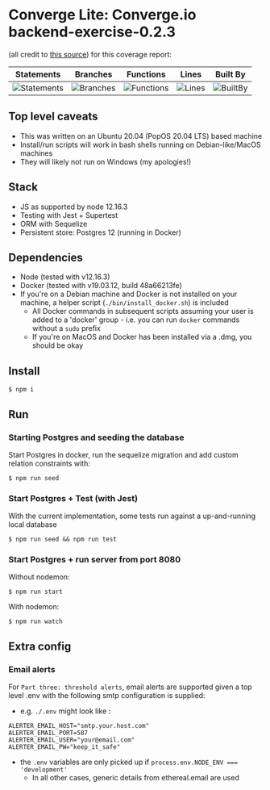 # Converge Lite: Converge.io backend-exercise-0.2.3

(all credit to [this source](https://medium.com/@olavoandrparno/do-your-own-readme-jest-coverage-badges-f5b9189edb37)) for this coverage report:

| Statements                                                                                      | Branches                                                                              | Functions                                                                                      | Lines                                                                                      | Built By                                                                              |
| ----------------------------------------------------------------------------------------------- | ------------------------------------------------------------------------------------- | ---------------------------------------------------------------------------------------------- | ------------------------------------------------------------------------------------------ | ------------------------------------------------------------------------------------- |
| ![Statements](https://img.shields.io/badge/Coverage-93.25%25-brightgreen.svg 'Make me better!') | ![Branches](https://img.shields.io/badge/Coverage-73.02%25-red.svg 'Make me better!') | ![Functions](https://img.shields.io/badge/Coverage-90.63%25-brightgreen.svg 'Make me better!') | ![Lines](https://img.shields.io/badge/Coverage-94.41%25-brightgreen.svg 'Make me better!') | ![BuiltBy](https://img.shields.io/badge/TypeScript-Lovers-black.svg 'img.shields.io') |

## Top level caveats

- This was written on an Ubuntu 20.04 (PopOS 20.04 LTS) based machine
- Install/run scripts will work in bash shells running on Debian-like/MacOS machines
- They will likely not run on Windows (my apologies!)

## Stack

- JS as supported by node 12.16.3
- Testing with Jest + Supertest
- ORM with Sequelize
- Persistent store: Postgres 12 (running in Docker)

## Dependencies

- Node (tested with v12.16.3)
- Docker (tested with v19.03.12, build 48a66213fe)
- If you're on a Debian machine and Docker is not installed on your machine, a helper script (`./bin/install_docker.sh`) is included
  - All Docker commands in subsequent scripts assuming your user is added to a 'docker' group - i.e. you can run `docker` commands without a `sudo` prefix
  - If you're on MacOS and Docker has been installed via a .dmg, you should be okay

## Install

```
$ npm i
```

## Run

### Starting Postgres and seeding the database

Start Postgres in docker, run the sequelize migration and add custom relation constraints with:

```
$ npm run seed
```

### Start Postgres + Test (with Jest)

With the current implementation, some tests run against a up-and-running local database

```
$ npm run seed && npm run test
```

### Start Postgres + run server from port 8080

Without nodemon:

```
$ npm run start
```

With nodemon:

```
$ npm run watch
```

## Extra config

### Email alerts

For `Part three: threshold alerts`, email alerts are supported given a top level .env with the following smtp configuration is supplied:

- e.g. `./.env` might look like :

```
ALERTER_EMAIL_HOST="smtp.your.host.com"
ALERTER_EMAIL_PORT=587
ALERTER_EMAIL_USER="your@email.com"
ALERTER_EMAIL_PW="keep_it_safe"
```

- the `.env` variables are only picked up if `process.env.NODE_ENV === 'development'`
  - In all other cases, generic details from ethereal.email are used
